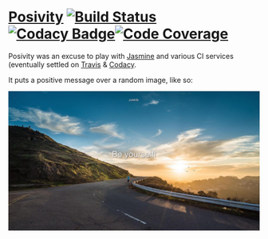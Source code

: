 # [Posivity](http://imjoehaines.github.io/posivity/) <a href="https://travis-ci.org/imjoehaines/posivity"><img src="https://img.shields.io/travis/imjoehaines/posivity.svg?branch=master&amp;style=flat-square" alt="Build Status" class="inline"></a><a href="https://www.codacy.com/app/joehaines/posivity"><img src="https://img.shields.io/codacy/5e31a83ac59e43d6b8e1e357df84e83e.svg?style=flat-square" alt="Codacy Badge" class="inline"></a><a href="https://www.codacy.com/app/joehaines/posivity"><img src="https://img.shields.io/badge/coverage-100%25-brightgreen.svg?style=flat-square" alt="Code Coverage" class="inline"></a>

Posivity was an excuse to play with [Jasmine](http://jasmine.github.io/) and various CI services (eventually settled on [Travis](https://travis-ci.org/imjoehaines/posivity) & [Codacy](https://www.codacy.com/app/joehaines/posivity/dashboard).

It puts a positive message over a random image, like so:

[![posivity](assets/img/posivity.jpg)](http://imjoehaines.github.io/posivity/)
